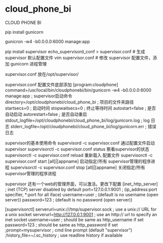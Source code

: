 # cloud_phone_bi

CLOUD PHONE BI


pip install gunicorn
 
gunicron -w4 -b0.0.0.0:6000 manage:app
 
pip install supervisor
echo_supervisord_conf > supervisor.conf   # 生成 supervisor 默认配置文件
vim supervisor.conf                       # 修改 supervisor 配置文件，添加 gunicorn 进程管理

supervisor.conf 放在/opt/supervisor/

supervisor.conf 配置文件底部添加
[program:cloudphone]
command=/usr/local/bin/cloudphonebi/bin/gunicorn -w4 -b0.0.0.0:6000 manage:app          ; supervisor启动命令
directory=/opt/cloudphonebi/cloud_phone_bi                                              ; 项目的文件夹路径
startsecs=0                                                                             ; 启动时间
stopwaitsecs=0                                                                          ; 终止等待时间
autostart=false                                                                         ; 是否自动启动
autorestart=false                                                                       ; 是否自动重启
stdout_logfile=/opt/cloudphonebi/cloud_phone_bi/log/gunicorn.log                        ; log 日志
stderr_logfile=/opt/cloudphonebi/cloud_phone_bi/log/gunicorn.err                        ; 错误日志

supervisor的基本使用命令
supervisord -c supervisor.conf                             通过配置文件启动supervisor
supervisorctl -c supervisor.conf status                    察看supervisor的状态
supervisorctl -c supervisor.conf reload                    重新载入 配置文件
supervisorctl -c supervisor.conf start [all]|[appname]     启动指定/所有 supervisor管理的程序进程
supervisorctl -c supervisor.conf stop [all]|[appname]      关闭指定/所有 supervisor管理的程序进程

supervisor 还有一个web的管理界面，可以激活。更改下配置
[inet_http_server]         ; inet (TCP) server disabled by default
port=127.0.0.1:9001        ; (ip_address:port specifier, *:port for all iface)
username=user              ; (default is no username (open server))
password=123               ; (default is no password (open server))

[supervisorctl]
serverurl=unix:///tmp/supervisor.sock ; use a unix:// URL  for a unix socket
serverurl=http://127.0.0.1:9001 ; use an http:// url to specify an inet socket
username=user              ; should be same as http_username if set
password=123                ; should be same as http_password if set
;prompt=mysupervisor         ; cmd line prompt (default "supervisor")
;history_file=~/.sc_history  ; use readline history if available